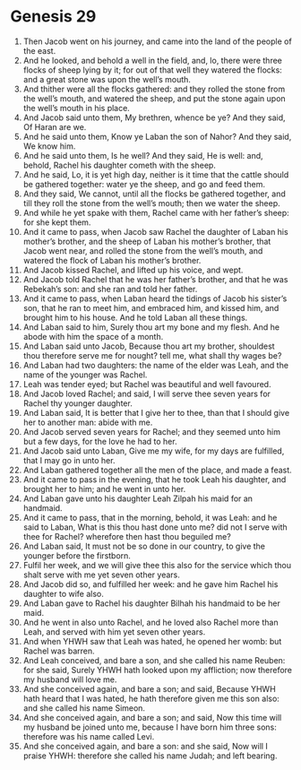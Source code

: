 ﻿# Genesis 29
1. Then Jacob went on his journey, and came into the land of the people of the east. 
2. And he looked, and behold a well in the field, and, lo, there were three flocks of sheep lying by it; for out of that well they watered the flocks: and a great stone was upon the well’s mouth. 
3. And thither were all the flocks gathered: and they rolled the stone from the well’s mouth, and watered the sheep, and put the stone again upon the well’s mouth in his place. 
4. And Jacob said unto them, My brethren, whence be ye? And they said, Of Haran are we. 
5. And he said unto them, Know ye Laban the son of Nahor? And they said, We know him. 
6. And he said unto them, Is he well? And they said, He is well: and, behold, Rachel his daughter cometh with the sheep. 
7. And he said, Lo, it is yet high day, neither is it time that the cattle should be gathered together: water ye the sheep, and go and feed them. 
8. And they said, We cannot, until all the flocks be gathered together, and till they roll the stone from the well’s mouth; then we water the sheep. 
9.  And while he yet spake with them, Rachel came with her father’s sheep: for she kept them. 
10. And it came to pass, when Jacob saw Rachel the daughter of Laban his mother’s brother, and the sheep of Laban his mother’s brother, that Jacob went near, and rolled the stone from the well’s mouth, and watered the flock of Laban his mother’s brother. 
11. And Jacob kissed Rachel, and lifted up his voice, and wept. 
12. And Jacob told Rachel that he was her father’s brother, and that he was Rebekah’s son: and she ran and told her father. 
13. And it came to pass, when Laban heard the tidings of Jacob his sister’s son, that he ran to meet him, and embraced him, and kissed him, and brought him to his house. And he told Laban all these things. 
14. And Laban said to him, Surely thou art my bone and my flesh. And he abode with him the space of a month. 
15.  And Laban said unto Jacob, Because thou art my brother, shouldest thou therefore serve me for nought? tell me, what shall thy wages be? 
16. And Laban had two daughters: the name of the elder was Leah, and the name of the younger was Rachel. 
17. Leah was tender eyed; but Rachel was beautiful and well favoured. 
18. And Jacob loved Rachel; and said, I will serve thee seven years for Rachel thy younger daughter. 
19. And Laban said, It is better that I give her to thee, than that I should give her to another man: abide with me. 
20. And Jacob served seven years for Rachel; and they seemed unto him but a few days, for the love he had to her. 
21.  And Jacob said unto Laban, Give me my wife, for my days are fulfilled, that I may go in unto her. 
22. And Laban gathered together all the men of the place, and made a feast. 
23. And it came to pass in the evening, that he took Leah his daughter, and brought her to him; and he went in unto her. 
24. And Laban gave unto his daughter Leah Zilpah his maid for an handmaid. 
25. And it came to pass, that in the morning, behold, it was Leah: and he said to Laban, What is this thou hast done unto me? did not I serve with thee for Rachel? wherefore then hast thou beguiled me? 
26. And Laban said, It must not be so done in our country, to give the younger before the firstborn. 
27. Fulfil her week, and we will give thee this also for the service which thou shalt serve with me yet seven other years. 
28. And Jacob did so, and fulfilled her week: and he gave him Rachel his daughter to wife also. 
29. And Laban gave to Rachel his daughter Bilhah his handmaid to be her maid. 
30. And he went in also unto Rachel, and he loved also Rachel more than Leah, and served with him yet seven other years. 
31.  And when YHWH saw that Leah was hated, he opened her womb: but Rachel was barren. 
32. And Leah conceived, and bare a son, and she called his name Reuben: for she said, Surely YHWH hath looked upon my affliction; now therefore my husband will love me. 
33. And she conceived again, and bare a son; and said, Because YHWH hath heard that I was hated, he hath therefore given me this son also: and she called his name Simeon. 
34. And she conceived again, and bare a son; and said, Now this time will my husband be joined unto me, because I have born him three sons: therefore was his name called Levi. 
35. And she conceived again, and bare a son: and she said, Now will I praise YHWH: therefore she called his name Judah; and left bearing. 
